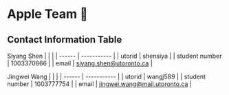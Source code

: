 # Apple Team :apple:

## Contact Information Table

Siyang Shen
| | |
| ------ | ----------- |
| utorid | shensiya |
| student number | 1003370666 |
| email | siyang.shen@utoronto.ca |

Jingwei Wang
| | |
| ------ | ----------- |
| utorid | wangj589 |
| student number | 1003777754 |
| email | jingwei.wang@mail.utoronto.ca |
